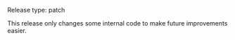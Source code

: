 Release type: patch

This release only changes some internal code to make future improvements
easier.
